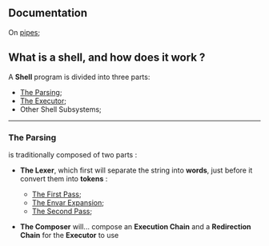 ## Documentation

On [pipes](http://www.zeitoun.net/articles/communication-par-tuyau/start);

## What is a shell, and how does it work ?
A **Shell** program is divided into three parts:
- [The Parsing](https://github.com/Minishellou/minishell/issues/5);
- [The Executor](https://github.com/Minishellou/minishell/issues/6);
- Other Shell Subsystems;
____

### The Parsing
is traditionally composed of two parts :
 - **The Lexer**, which first will separate the string into **words**, just before it convert them into **tokens** :
	- [The First Pass](https://github.com/Minishellou/minishell/issues/7);
	- [The Envar Expansion](https://github.com/Minishellou/minishell/issues/8);
	- [The Second Pass](https://github.com/Minishellou/minishell/issues/9);

 - **The Composer** will... compose an **Execution Chain** and a **Redirection Chain** for the **Executor** to use
